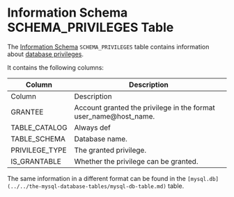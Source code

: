 
# Information Schema SCHEMA_PRIVILEGES Table

The [Information Schema](../../../../../../mariadb-internals/information-schema-plugins-show-and-flush-statements.md) `SCHEMA_PRIVILEGES` table contains information about [database privileges](../../../../account-management-sql-commands/grant.md#database-privileges).


It contains the following columns:



| Column | Description |
| --- | --- |
| Column | Description |
| GRANTEE | Account granted the privilege in the format user_name@host_name. |
| TABLE_CATALOG | Always def |
| TABLE_SCHEMA | Database name. |
| PRIVILEGE_TYPE | The granted privilege. |
| IS_GRANTABLE | Whether the privilege can be granted. |



The same information in a different format can be found in the `[mysql.db](../../the-mysql-database-tables/mysql-db-table.md)` table.

